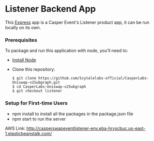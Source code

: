 # Listener Backend App

This [Express](https://expressjs.com/) app is a Casper Event's Listener product app, it can be run locally on its own.

### Prerequisites

To package and run this application with node, you'll need to:

* [Install Node](https://nodejs.org/en/) 
* Clone this repository:

      $ git clone https://github.com/Scytalelabs-official/CasperLabs-Uniswap-v2Subgraph.git
      $ cd CasperLabs-Uniswap-v2Subgraph
      $ git checkout listener 
      

### Setup for First-time Users

* npm install to install all the packages in the package.json file
* npm start to run the server

AWS Link: http://casperswapeventlistener-env.eba-hryscbuc.us-east-1.elasticbeanstalk.com/

